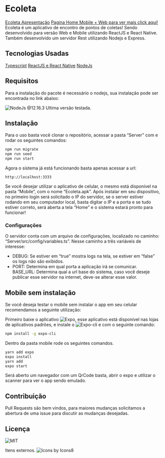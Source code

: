 # Ecoleta
[Ecoleta Apresentação](https://github.com/lucasdeosantana/Ecoleta/blob/master/Images/Ecoleta%20-%20Web%20Home%20%2B%20Mobile%20Home.png)
[Pagina Home Mobile + Web para ver mais click aqui!](https://github.com/lucasdeosantana/Ecoleta/tree/master/Images)
Ecoleta é um aplicativo de encontro de pontos de coletas! Sendo desenvolvido para versão Web e Mobile utilizando ReactJS e React Native. Também desenvolvido um servidor Rest utilizando Nodejs e Express.

## Tecnologias Usadas

[Typescript](https://github.com/lucasdeosantana/Ecoleta/blob/master/Images/icons/icons8-typescript.svg)
[ReactJS e React Native](https://github.com/lucasdeosantana/Ecoleta/blob/master/Images/icons/icons8-reagir.svg)
[NodeJs](https://github.com/lucasdeosantana/Ecoleta/blob/master/Images/icons/icons8-npm.svg)

## Requisitos

Para a instalação do pacote é necessário o nodejs, sua instalação pode ser encontrada no link abaixo:

![NodeJs](https://nodejs.org/en/download/) @12.16.3 Ultima versão testada.

## Instalação

Para o uso basta você clonar o repositório, acessar a pasta “Server” com e rodar os seguintes comandos:

```bash
npm run migrate
npm run seed
npm run start
```
Agora o sistema já está funcionando basta apenas acessar a url:
```url
http://localhost:3333
````
Se você desejar utilizar o aplicativo de celular, o mesmo está disponível na pasta “Mobile”, com o nome “Ecoleta.apk”. Após instalar em seu dispositivo, no primeiro login  será solicitado o IP do servidor, se o server estiver rodando em seu computador local, basta digitar o IP e a porta e se tudo estiver correto, será aberta a tela “Home” e o sistema estará pronto para funcionar!

### Configurações
O servidor conta com um arquivo de configurações, localizado no caminho:
“Server/src/config/variables.ts”. Nesse caminho a três variáveis de interesse:

* DEBUG: Se estiver em “true” mostra logs na tela, se estiver em “false” os logs não são exibidos.
* PORT: Determina em qual porta a aplicação irá se comunicar.
BASE_URL: Determina qual a url base do sistema, caso você deseje publicar esse servidor na internet, deve-se alterar esse valor.

## Mobile sem instalação

Se você deseja testar o mobile sem instalar o app em seu celular recomendamos a seguinte utilização:

Primeiro baixe o aplicativo ![Expo](https://play.google.com/store/apps/details?id=host.exp.exponent&hl=pt_BR), esse aplicativo está disponível nas lojas de aplicativos padrões, e instale o ![Expo-cli](https://docs.expo.io/workflow/expo-cli/) e com o seguinte comando:

```bash
npm install -g expo-cli

```

Dentro da pasta mobile rode os seguintes comandos.
```bash
yarn add expo
expo install
yarn add
expo start
```

Será aberto um navegador com um QrCode basta, abrir o expo e utilizar o scanner para ver o app sendo emulado.
## Contribuição

Pull Requests são bem vindos, para maiores mudanças solicitamos a abertura de uma issue para discutir as mudanças desejadas. 


## Licença

![MIT](https://choosealicense.com/licenses/mit/)




Itens externos.
![Icons by Icons8](https://icons8.com/)

